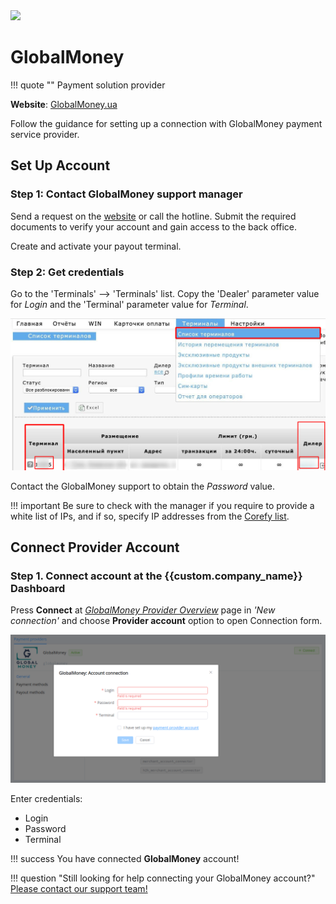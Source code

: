 <img src="https://static.openfintech.io/payment_providers/globalmoney/logo.svg?w=400" width="300px">

# GlobalMoney

!!! quote ""
    Payment solution provider

**Website**: [GlobalMoney.ua](https://globalmoney.ua/ua/kontakty/)

Follow the guidance for setting up a connection with GlobalMoney payment service provider.

## Set Up Account

### Step 1: Contact GlobalMoney support manager

Send a request on the [website](https://globalmoney.ua/ua/kontakty/) or call the hotline. Submit the required documents to verify your account and gain access to the back office.

Create and activate your payout terminal.

### Step 2: Get credentials

Go to the 'Terminals' --> 'Terminals' list. Copy the 'Dealer' parameter value for *Login* and the 'Terminal' parameter value for *Terminal*.

![List of terminals](images/creds.png)

Contact the GlobalMoney support to obtain the *Password* value.

!!! important
    Be sure to check with the manager if you require to provide a white list of IPs, and if so, specify IP addresses from the [Corefy list](/integration/ips/).

## Connect Provider Account

### Step 1. Connect account at the {{custom.company_name}} Dashboard

Press **Connect** at [*GlobalMoney Provider Overview*]({{custom.dashboard_base_url}}connect-directory/payment-providers/globalmoney/general) page in *'New connection'* and choose **Provider account** option to open Connection form.

![Connect](images/provider-account.png)

Enter credentials:

* Login
* Password
* Terminal

!!! success
    You have connected **GlobalMoney** account!

!!! question "Still looking for help connecting your GlobalMoney account?"
    <!--email_off-->[Please contact our support team!](mailto:{{custom.support_email}})<!--/email_off-->
